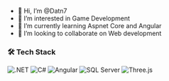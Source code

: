 - 👋 Hi, I’m @Datn7
- 👀 I’m interested in Game Development
- 🌱 I’m currently learning Aspnet Core and Angular
- 💞️ I’m looking to collaborate on Web development

<!---
Datn7/Datn7 is a ✨ special ✨ repository because its `README.md` (this file) appears on your GitHub profile.
You can click the Preview link to take a look at your changes.
--->
### 🛠️ Tech Stack

![.NET](https://img.shields.io/badge/.NET-512BD4?style=flat&logo=dotnet&logoColor=white)
![C#](https://img.shields.io/badge/C%23-239120?style=flat&logo=c-sharp&logoColor=white)
![Angular](https://img.shields.io/badge/Angular-DD0031?style=flat&logo=angular&logoColor=white)
![SQL Server](https://img.shields.io/badge/SQL%20Server-CC2927?style=flat&logo=microsoftsqlserver&logoColor=white)
![Three.js](https://img.shields.io/badge/Three.js-000000?style=flat&logo=three.js&logoColor=white)
